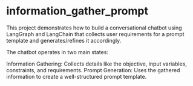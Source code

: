# information_gather_prompt

This project demonstrates how to build a conversational chatbot using LangGraph and LangChain that collects user requirements for a prompt template and generates/refines it accordingly.

The chatbot operates in two main states:

Information Gathering: Collects details like the objective, input variables, constraints, and requirements.
Prompt Generation: Uses the gathered information to create a well-structured prompt template.
